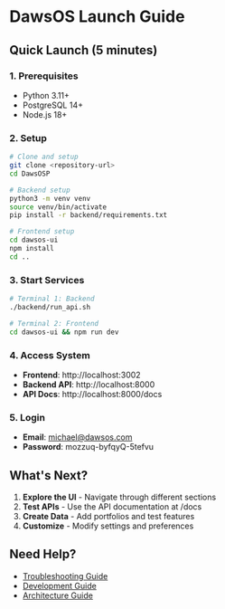 # DawsOS Launch Guide

## Quick Launch (5 minutes)

### 1. Prerequisites
- Python 3.11+
- PostgreSQL 14+
- Node.js 18+

### 2. Setup
```bash
# Clone and setup
git clone <repository-url>
cd DawsOSP

# Backend setup
python3 -m venv venv
source venv/bin/activate
pip install -r backend/requirements.txt

# Frontend setup
cd dawsos-ui
npm install
cd ..
```

### 3. Start Services
```bash
# Terminal 1: Backend
./backend/run_api.sh

# Terminal 2: Frontend
cd dawsos-ui && npm run dev
```

### 4. Access System
- **Frontend**: http://localhost:3002
- **Backend API**: http://localhost:8000
- **API Docs**: http://localhost:8000/docs

### 5. Login
- **Email**: michael@dawsos.com
- **Password**: mozzuq-byfqyQ-5tefvu

## What's Next?

1. **Explore the UI** - Navigate through different sections
2. **Test APIs** - Use the API documentation at /docs
3. **Create Data** - Add portfolios and test features
4. **Customize** - Modify settings and preferences

## Need Help?

- [Troubleshooting Guide](TROUBLESHOOTING.md)
- [Development Guide](DEVELOPMENT_GUIDE.md)
- [Architecture Guide](ARCHITECTURE.md)
